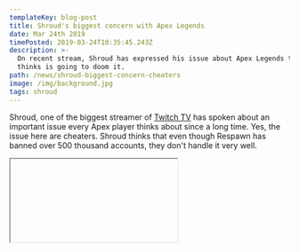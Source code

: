 ```yaml
---
templateKey: blog-post
title: Shroud's biggest concern with Apex Legends
date: Mar 24th 2019
timePosted: 2019-03-24T10:35:45.243Z
description: >-
  On recent stream, Shroud has expressed his issue about Apex Legends that he
  thinks is going to doom it.
path: /news/shroud-biggest-concern-cheaters
image: /img/background.jpg
tags: shroud
---
```

Shroud, one of the biggest streamer of <a href='https://www.twitch.tv/'>Twitch TV</a> has spoken about an important issue every Apex player thinks about since a long time. Yes, the issue here are cheaters. Shroud thinks that even though Respawn has banned over 500 thousand accounts, they don't handle it very well.



<iframe

\    src="https://clips.twitch.tv/MoistBlushingRavenFreakinStinkin?tt_content=player_twitch_logo&tt_medium=clips_embed"

\    height="300px"

\    width="600px"

\    scrolling="no"

\    allowfullscreen="true">

</iframe>
